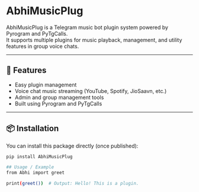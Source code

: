 # AbhiMusicPlug

AbhiMusicPlug is a Telegram music bot plugin system powered by Pyrogram and PyTgCalls.  
It supports multiple plugins for music playback, management, and utility features in group voice chats.

---

## 🚀 Features

- Easy plugin management
- Voice chat music streaming (YouTube, Spotify, JioSaavn, etc.)
- Admin and group management tools
- Built using Pyrogram and PyTgCalls

---

## 📦 Installation

You can install this package directly (once published):

```bash
pip install AbhiMusicPlug

## Usage / Example
from Abhi import greet

print(greet())  # Output: Hello! This is a plugin.
